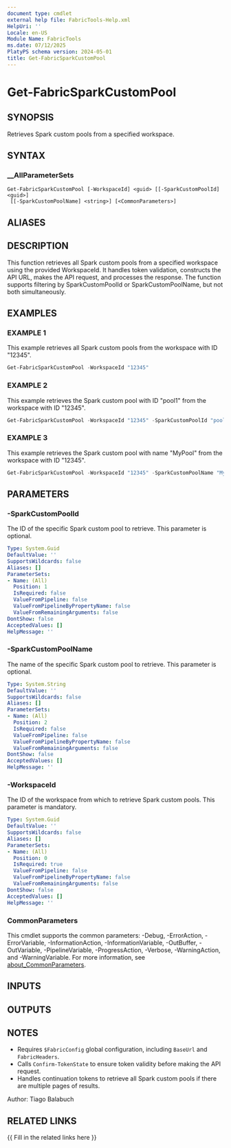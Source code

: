 ```yaml
---
document type: cmdlet
external help file: FabricTools-Help.xml
HelpUri: ''
Locale: en-US
Module Name: FabricTools
ms.date: 07/12/2025
PlatyPS schema version: 2024-05-01
title: Get-FabricSparkCustomPool
---
```


# Get-FabricSparkCustomPool

## SYNOPSIS

Retrieves Spark custom pools from a specified workspace.

## SYNTAX

### __AllParameterSets

```
Get-FabricSparkCustomPool [-WorkspaceId] <guid> [[-SparkCustomPoolId] <guid>]
 [[-SparkCustomPoolName] <string>] [<CommonParameters>]
```

## ALIASES

## DESCRIPTION

This function retrieves all Spark custom pools from a specified workspace using the provided WorkspaceId.
It handles token validation, constructs the API URL, makes the API request, and processes the response.
The function supports filtering by SparkCustomPoolId or SparkCustomPoolName, but not both simultaneously.

## EXAMPLES

### EXAMPLE 1

This example retrieves all Spark custom pools from the workspace with ID "12345".

```powershell
Get-FabricSparkCustomPool -WorkspaceId "12345"
```

### EXAMPLE 2

This example retrieves the Spark custom pool with ID "pool1" from the workspace with ID "12345".

```powershell
Get-FabricSparkCustomPool -WorkspaceId "12345" -SparkCustomPoolId "pool1"
```

### EXAMPLE 3

This example retrieves the Spark custom pool with name "MyPool" from the workspace with ID "12345".

```powershell
Get-FabricSparkCustomPool -WorkspaceId "12345" -SparkCustomPoolName "MyPool"
```

## PARAMETERS

### -SparkCustomPoolId

The ID of the specific Spark custom pool to retrieve.
This parameter is optional.

```yaml
Type: System.Guid
DefaultValue: ''
SupportsWildcards: false
Aliases: []
ParameterSets:
- Name: (All)
  Position: 1
  IsRequired: false
  ValueFromPipeline: false
  ValueFromPipelineByPropertyName: false
  ValueFromRemainingArguments: false
DontShow: false
AcceptedValues: []
HelpMessage: ''
```

### -SparkCustomPoolName

The name of the specific Spark custom pool to retrieve.
This parameter is optional.

```yaml
Type: System.String
DefaultValue: ''
SupportsWildcards: false
Aliases: []
ParameterSets:
- Name: (All)
  Position: 2
  IsRequired: false
  ValueFromPipeline: false
  ValueFromPipelineByPropertyName: false
  ValueFromRemainingArguments: false
DontShow: false
AcceptedValues: []
HelpMessage: ''
```

### -WorkspaceId

The ID of the workspace from which to retrieve Spark custom pools.
This parameter is mandatory.

```yaml
Type: System.Guid
DefaultValue: ''
SupportsWildcards: false
Aliases: []
ParameterSets:
- Name: (All)
  Position: 0
  IsRequired: true
  ValueFromPipeline: false
  ValueFromPipelineByPropertyName: false
  ValueFromRemainingArguments: false
DontShow: false
AcceptedValues: []
HelpMessage: ''
```

### CommonParameters

This cmdlet supports the common parameters: -Debug, -ErrorAction, -ErrorVariable,
-InformationAction, -InformationVariable, -OutBuffer, -OutVariable, -PipelineVariable,
-ProgressAction, -Verbose, -WarningAction, and -WarningVariable. For more information, see
[about_CommonParameters](https://go.microsoft.com/fwlink/?LinkID=113216).

## INPUTS

## OUTPUTS

## NOTES

- Requires `$FabricConfig` global configuration, including `BaseUrl` and `FabricHeaders`.
- Calls `Confirm-TokenState` to ensure token validity before making the API request.
- Handles continuation tokens to retrieve all Spark custom pools if there are multiple pages of results.

Author: Tiago Balabuch

## RELATED LINKS

{{ Fill in the related links here }}

